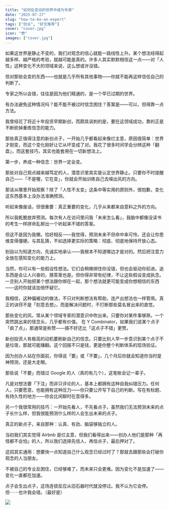 ```yaml
---
title: "如何在变动的世界中成为专家"
date: "2025-07-27"
slug: "how-to-be-an-expert"
tags: ["创业", "好文推荐"]
cover: "cover.jpg"
icon: "😎"
images: ["cover.jpg"]
---
```

如果这世界是静止不变的，我们对观念的信心就能一路线性上升。某个想法经得起越多样、越严格的考验，就越可能是真的。许多人其实默默相信这一点——对「人性」这种变化不大的领域来说，这么想或许没错。



但对那些会变的东西——也就是几乎所有其他事物——你就不能再这样信任自己的判断了。



专家之所以会错，往往是因为他们精通的，是一个早已过期的世界。



有办法避免这种情况吗？能不能不被过时信念困住？答案是——可以，但得靠一点方法。



我曾经花了将近十年投资早期新创，而颇具讽刺的是，要在这领域成功，靠的正是不断砍掉重练信念的能力。



那些真正值得注意的新创点子，一开始几乎都看起来像烂主意，原因很简单：世界才刚变，而这个变化刚好让它从坏变成了对。我花了很多时间学会分辨这种「翻盘」，而这套技巧，其实也能套用在一切新想法上。



第一步，养成一种信念：世界一定会变。



那些对自己观点越来越笃定的人，潜意识里其实是认定世界静止。只要你不时提醒自己——「不是喔，它在变」，你就会开始训练自己去嗅出风的方向。



那该从哪里开始观察？除了「人性不太变」这条中等实用的原则外，很抱歉，变化这东西基本上没办法准确预测。



听起来像废话，但很重要：真正重要的变化，几乎从来都来自意料之外的方向。



所以我乾脆放弃预测。每次有人在访问里问我「未来怎么看」，我脑中都像没读书的考生一样拼命乱掰出一个听起来不错的答案。



但这不是因为我懒。恰好相反——我觉得，预测未来不但命中率可怜，还会让你思维变得僵硬。与其乱猜，不如选择更实际的策略：彻底、彻底地保持开放心态。



别自以为知道方向，先诚实地承认——我根本不知道哪边才是对的。然后把注意力全放在感知变化的能力上。



当然，你可以有一些假设性想法。它们会稍微绑住你没错，但也会驱动你前进。追东西是会让人兴奋的，猜答案也是。但你得非常有纪律，不让这些假设变成执念。
一旦别人开始把某个想法跟你绑在一起，那个想法就更可能变成你想相信的东西——这时你就该加倍怀疑它。



我相信，这种偏被动的做法，不只对判断想法有帮助，连产出想法也一样管用。真正的诀窍不是「刻意去想」，而是解决问题时，不打断那些莫名冒出来的直觉。



那些变化的风，常从某个领域专家的潜意识中吹出来。只要你对某件事够熟，一个突然跳出来的怪念头，几乎都有价值。
在 Y Combinator，如果我们说某个点子「疯了点」，那通常是称赞——搞不好还比「这点子不错」更赞。



新创投资人有极高的动机要刷新自己的信念。只要比别人早一步意识到某个点子不是垃圾，那就可能赚翻。这个回报不只是钱，更是你整个判断体系的现场验证。



因为创办人站在你面前，你得说「要」或「不要」，几个月后你就会知道你当时是神预测，还是大走眼。



那些说「不要」而错过 Google 的人（真的有几个），这笔帐会记一辈子。



凡是对想法要「下注」而非只评论的人，基本上都拥有这种自我纠错压力。任何人，只要愿意，也能拥有这种压力——你只要公开写下自己的判断。写在有标题、有持久性的地方——你会比闲聊时在意得多。



另一个我很常用的技巧：一开始先看人，不先看点子。虽然我们无法预测未来的点子长什么样，但我很能预测什么样的人会生出未来的点子。



真正的新点子，来自那种：认真、有劲、脑袋够独立的人。



当初我们其实觉得 Airbnb 是烂主意，但我们看得出来——创办人他们是那种「再怪都不会怕」的人，所以我们选择先信人、再信点子，最后押对了。



这招其实通用：想要快一点知道自己什么观念已经过时了？那就去跟那些会打破你观念的人当朋友。



不被自己的专业反困住，已经够难了，而未来只会更难。因为变化不是加速了——变化一直都在加速。



点子会生出点子，这场连锁反应从旧石器时代就没停过。我不认为它会停。
但⋯⋯也许我会错。（最好是）




![](https://prod-files-secure.s3.us-west-2.amazonaws.com/112d0858-5090-4d34-a606-b75eb8d65fd2/46476355-9cf3-4e99-9b7a-3531bc426380/1000202064.png?X-Amz-Algorithm=AWS4-HMAC-SHA256&X-Amz-Content-Sha256=UNSIGNED-PAYLOAD&X-Amz-Credential=ASIAZI2LB4663C4XFUXH%2F20251017%2Fus-west-2%2Fs3%2Faws4_request&X-Amz-Date=20251017T074356Z&X-Amz-Expires=3600&X-Amz-Security-Token=IQoJb3JpZ2luX2VjEPL%2F%2F%2F%2F%2F%2F%2F%2F%2F%2FwEaCXVzLXdlc3QtMiJIMEYCIQC8peV00pD5PcSp4eH%2BrkejJqENhfTEUq7LoDz8jp5fygIhAP3%2BGrYIsMdUG%2BpkiLaUUdJKSWKygOYuxawIueC7NLTtKogECJv%2F%2F%2F%2F%2F%2F%2F%2F%2F%2FwEQABoMNjM3NDIzMTgzODA1IgyedID9GceyJqJMyIwq3AOZOK%2FvbmzuUy%2BjFRzk0GsjD7RAUquaYsqQuP%2BDiKweay%2FhNbXc7hErUBk%2Bjq2yixWkKXNaZIQb7dDqe3ocEiJTBqViDEumk8e%2BbtQ8fuj33P8YuSE8ee1ok%2BVjvYx1rMWsSCtqFnH7LpRKSRQ%2Bjh4vYEhYV%2FUqLu7Fr4uC1%2BycY2EOc9f%2BhQ9VyC3KiNixlrHMMyCUeK2xyVilcrg6oyAha8hM73XjpyZY2cCis78eWjF%2BxHu7Uw4UWGhsqCpOOVG8LPgATLF4RwsRku82U5xLqCDg55ibTzJu3AHx%2BSK6xg2yvovuv40kR58fG0H%2BRUOjpa9yKOSxjOnF6UZY9arohsfMsFJatMWg47TrJVaHRui1e2SRg8dSfsKtUqXpLGdygrd1mNgrDo8hCZs49CybTuJE6E77QCh8%2FfAdPIh7KEcezRZO416H8L%2Bu18eFGtDJKzgEpQ465599BY%2Fq0DyQ9517oB4UQdy3tvFhIa%2B0%2BhijcgBdvzxebuZQzd%2Fh8UvSIcd2MmrbrQd9%2FxihohVRZsMxm%2FIEPNNCJ40c3IlbIIHbv97VzkZu39HDcSI5POsoJ0%2B%2Bu1kxO0VuFMPzx8hztrvoRsHDq16VCWRk74pVnR0Yf8e6m2SYgpF%2BKTCiwsbHBjqkAayMwyGcQfefa2ft9aXMz4nSSOLwp%2BKVBWNSaRRAtbbo%2BPM1q9OkWDrGbIcmo%2Bz7V34X2Nr%2Fr1ce89rrJHsUXCaEeL3SvWOGR3wKMKi95KF%2B1J5Go%2BRbGlPp63m6Yk0Fra2TmHV8%2FNj9sRuIFdwmbexVXGtyF8Q%2BbgT39sRDzFCDMX7FXCb%2BXImC%2Fr8qGh7uQCtUqnJ88ns25JJ%2FUFgr66n4kxP%2B&X-Amz-Signature=3c88c1c265c41480971066850f23df5278e2c82cd1d8900b9e984ce35b8e726c&X-Amz-SignedHeaders=host&x-amz-checksum-mode=ENABLED&x-id=GetObject)


